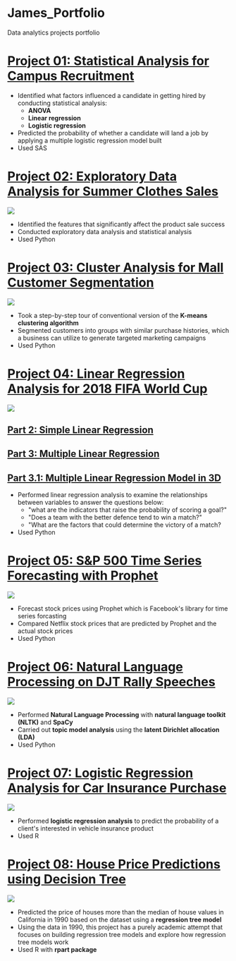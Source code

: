 # James_Portfolio
Data analytics projects portfolio

# [Project 01: Statistical Analysis for Campus Recruitment](https://nbviewer.jupyter.org/github/sungsujeong/James_Portfolio/tree/master/Project%2001/)
* Identified what factors influenced a candidate in getting hired by conducting statistical analysis:
  * __ANOVA__
  * __Linear regression__
  * __Logistic regression__
* Predicted the probability of whether a candidate will land a job by applying a multiple logistic regression model built
* Used SAS

# [Project 02: Exploratory Data Analysis for Summer Clothes Sales](https://nbviewer.jupyter.org/github/sungsujeong/James_Portfolio/blob/master/Project%2002/Project%2002_Summer%20Clothes%20Sales%20%28EDA%29.ipynb)
![](https://user-images.githubusercontent.com/69400725/129463967-46ef37bb-6bc4-4b41-b69c-4b3c3e46cdfc.png)
* Identified the features that significantly affect the product sale success
* Conducted exploratory data analysis and statistical analysis
* Used Python

# [Project 03: Cluster Analysis for Mall Customer Segmentation](https://nbviewer.jupyter.org/github/sungsujeong/James_Portfolio/blob/master/Project%2003/Project%2003_Mall%20Customer%20Segmentation_Cluster%20Analysis.ipynb)
![](https://user-images.githubusercontent.com/69400725/129464184-61b4f594-2fa6-443d-915a-2897dd8e79ca.png)
* Took a step-by-step tour of conventional version of the __K-means clustering algorithm__
* Segmented customers into groups with similar purchase histories, which a business can utilize to generate targeted marketing campaigns
* Used Python

# [Project 04: Linear Regression Analysis for 2018 FIFA World Cup](https://nbviewer.jupyter.org/github/sungsujeong/James_Portfolio/blob/master/Project%2004/Project%2004_Part%201_FIFA%202018%20World%20Cup%20Statistical%20Analysis%20%28EDA%29.ipynb)
![](https://user-images.githubusercontent.com/69400725/129464335-da7e0c22-4317-4ab7-9311-77452458380e.png)
## [Part 2: Simple Linear Regression](https://nbviewer.jupyter.org/github/sungsujeong/James_Portfolio/blob/master/Project%2004/Project%2004_Part%202_Simple%20Linear%20Regression.ipynb)
## [Part 3: Multiple Linear Regression](https://nbviewer.jupyter.org/github/sungsujeong/James_Portfolio/blob/master/Project%2004/Project%2004_Part%203_Multiple%20Linear%20Regression.ipynb)
## [Part 3.1: Multiple Linear Regression Model in 3D](https://nbviewer.jupyter.org/github/sungsujeong/James_Portfolio/blob/master/Project%2004/Project%2004_Part%203a_Multiple%20Linear%20Regression%20Model%20in%203D.ipynb)
* Performed linear regression analysis to examine the relationships between variables to answer the questions below:
  * "what are the indicators that raise the probability of scoring a goal?"
  * "Does a team with the better defence tend to win a match?"
  * "What are the factors that could determine the victory of a match?
* Used Python

# [Project 05: S&P 500 Time Series Forecasting with Prophet](https://nbviewer.jupyter.org/github/sungsujeong/James_Portfolio/blob/master/Project%2005/Project%2005_S%26P%20500%20Time%20Series%20Forecasting%20with%20Prophet.ipynb)
![](https://user-images.githubusercontent.com/69400725/129464597-4e86cbd3-86cf-40cc-9716-8c35c17e6696.png)
* Forecast stock prices using Prophet which is Facebook's library for time series forcasting
* Compared Netflix stock prices that are predicted by Prophet and the actual stock prices
* Used Python

# [Project 06: Natural Language Processing on DJT Rally Speeches](https://nbviewer.jupyter.org/github/sungsujeong/James_Portfolio/blob/master/Project%2006/Project%2006_Natural%20Language%20Processing.ipynb#topic=0&lambda=1&term=)
![](https://user-images.githubusercontent.com/69400725/129464647-b8ce28e2-87a5-4252-9dce-2bfad5c10917.png)
* Performed __Natural Language Processing__ with __natural language toolkit (NLTK)__ and __SpaCy__
* Carried out __topic model analysis__ using the __latent Dirichlet allocation (LDA)__
* Used Python

# [Project 07: Logistic Regression Analysis for Car Insurance Purchase](https://nbviewer.jupyter.org/github/sungsujeong/James_Portfolio/blob/master/Project%2007/Project%2007_Logistic%20Regression%20%26%20Probabilistic%20Predictions%20in%20R.ipynb)
![](https://user-images.githubusercontent.com/69400725/129464726-4b80e90e-8ba7-4566-8ede-6500926437d7.png)
* Performed __logistic regression analysis__ to predict the probability of a client's interested in vehicle insurance product
* Used R

# [Project 08: House Price Predictions using Decision Tree](https://nbviewer.jupyter.org/github/sungsujeong/James_Portfolio/blob/master/Project%2008/Project%2008_House%20Price%20Predictions%20using%20Regression%20Tree%20in%20R.ipynb)
![](https://user-images.githubusercontent.com/69400725/129464864-29ca7379-9f1f-4779-9da3-9b25c786ea47.png)
* Predicted the price of houses more than the median of house values in California in 1990 based on the dataset using a __regression tree model__
* Using the data in 1990, this project has a purely academic attempt that focuses on building regression tree models and explore how regression tree models work
* Used R with __rpart package__
